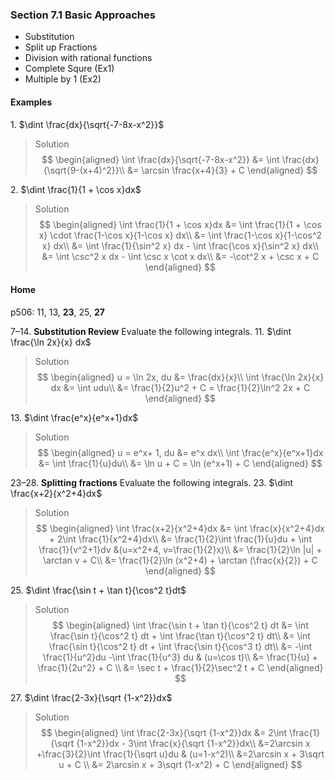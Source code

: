 ### Section 7.1 Basic Approaches

+ Substitution
+ Split up Fractions
+ Division with rational functions
+ Complete Squre (Ex1)
+ Multiple by 1 (Ex2)

#### Examples
1\. $\dint \frac{dx}{\sqrt{-7-8x-x^2}}$
>Solution
$$
\begin{aligned}
\int \frac{dx}{\sqrt{-7-8x-x^2}} &= \int \frac{dx}{\sqrt{9-(x+4)^2}}\\
&= \arcsin \frac{x+4}{3} + C
\end{aligned}
$$

2\. $\dint \frac{1}{1 + \cos x}dx$
>Solution
$$
\begin{aligned}
\int \frac{1}{1 + \cos x}dx &= \int \frac{1}{1 + \cos x} \cdot \frac{1-\cos x}{1-\cos x} dx\\
&= \int \frac{1-\cos x}{1-\cos^2 x} dx\\
&= \int \frac{1}{\sin^2 x} dx - \int \frac{\cos x}{\sin^2 x} dx\\
&= \int \csc^2 x dx - \int \csc x \cot x dx\\
&= -\cot^2 x + \csc x + C
\end{aligned}
$$

#### Home
p506: 11, 13, **23**, 25, **27**

7–14\. **Substitution Review** Evaluate the following integrals.
11\. $\dint \frac{\ln 2x}{x} dx$
>Solution
$$
\begin{aligned}
u = \ln 2x, du &= \frac{dx}{x}\\
\int \frac{\ln 2x}{x} dx &= \int udu\\
&= \frac{1}{2}u^2 + C = \frac{1}{2}\ln^2 2x + C
\end{aligned}
$$

13\. $\dint \frac{e^x}{e^x+1}dx$
>Solution
$$
\begin{aligned}
u = e^x+ 1, du &= e^x dx\\
\int \frac{e^x}{e^x+1}dx &= \int \frac{1}{u}du\\
&= \ln u + C = \ln (e^x+1) + C
\end{aligned}
$$

23–28\. **Splitting fractions** Evaluate the following integrals.
23\. $\dint \frac{x+2}{x^2+4}dx$
>Solution
$$
\begin{aligned}
\int \frac{x+2}{x^2+4}dx &= \int \frac{x}{x^2+4}dx + 2\int \frac{1}{x^2+4}dx\\
&= \frac{1}{2}\int \frac{1}{u}du + \int \frac{1}{v^2+1}dv &(u=x^2+4, v=\frac{1}{2}x)\\
&= \frac{1}{2}\ln |u| + \arctan v + C\\
&= \frac{1}{2}\ln (x^2+4) + \arctan (\frac{x}{2}) + C
\end{aligned}
$$

25\. $\dint \frac{\sin t + \tan t}{\cos^2 t}dt$
>Solution
$$
\begin{aligned}
\int \frac{\sin t + \tan t}{\cos^2 t} dt &= \int \frac{\sin t}{\cos^2 t} dt + \int \frac{\tan t}{\cos^2 t} dt\\
&= \int \frac{\sin t}{\cos^2 t} dt + \int \frac{\sin t}{\cos^3 t} dt\\
&= -\int \frac{1}{u^2}du -\int \frac{1}{u^3} du & (u=\cos t)\\
&= \frac{1}{u} + \frac{1}{2u^2} + C \\
&= \sec t + \frac{1}{2}\sec^2 t + C
\end{aligned}
$$

27\. $\dint \frac{2-3x}{\sqrt {1-x^2}}dx$
>Solution
$$
\begin{aligned}
\int \frac{2-3x}{\sqrt {1-x^2}}dx &= 2\int \frac{1}{\sqrt {1-x^2}}dx - 3\int \frac{x}{\sqrt {1-x^2}}dx\\
&=2\arcsin x +\frac{3}{2}\int \frac{1}{\sqrt u}du & (u=1-x^2)\\
&=2\arcsin x + 3\sqrt u + C \\
&= 2\arcsin x + 3\sqrt (1-x^2) + C
\end{aligned}
$$
